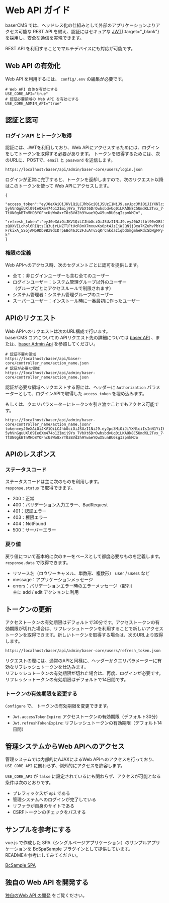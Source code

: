 # Web API ガイド

baserCMS では、ヘッドレス化の仕組みとして外部のアプリケーションよりアクセス可能な REST API を備え、認証にはセキュアな [JWT](https://jwt.io/){:target="_blank"} を採用し、安全な通信を実現できます。

REST API を利用することでマルチデバイスにも対応が可能です。

## Web API の有効化
Web API を利用するには、 `config/.env` の編集が必要です。

```shell
# Web API 自体を有効にする 
USE_CORE_API="true"
# 認証必要領域の Web API を有効にする
USE_CORE_ADMIN_API="true"
```

## 認証と認可
### ログインAPI とトークン取得

認証には、JWTを利用しており、Web APIにアクセスするためには、ログインをしてトークンを取得する必要があります。
トークンを取得するためには、次のURLに、POSTで、`email` と `password` を送信します。

```
https://localhost/baser/api/admin/baser-core/users/login.json
```

ログインが正常に完了すると、トークンを返却しますので、次のリクエスト以降はこのトークンを使って Web APIにアクセスします。

```
{
    "access_token":"eyJ0eXAiOiJKV1QiLCJhbGciOiJSUzI1NiJ9.eyJpc3MiOiJiYXNlciIsInN1YiI6MSwiZXhwIjoxNjIyNTQ5MTYyfQ.CCiO_8_U5h98pbSLNIsWZsc591iQDEHMq8G75jPY-5yhVnGguUXl09Ie0Xm474o12Imij9Yo_7VbXt6DrOwhsbdvUq0iLKAOk8C5UmdKL2Tvx_7-TtUN0gkBTnMHD8YOFncUsWo8xrT0zBVd2h9YwaeYQwX5unBU0sgIzpmkMJo",
    "refresh_token":"eyJ0eXAiOiJKV1QiLCJhbGciOiJSUzI1NiJ9.eyJ0b2tlbl90eXBlIjoicmVmcmVzaF90b2tlbiIsImlzcyI6ImJhc2VyIiwic3ViIjoxLCJleHAiOjE2MjM3OTY2MTF9.FukBypi80cftxf-zQOXVILchol6RIQtsCQ3ujrLNZTlFtUcR8nX7mxuwXs0pt4JzEjWJQNjjBxa7KZuhvPbYxBqqN1xbeAwo7x-FrkixA_5SojAMp9Db9Bz9dIDrpEBd46IC2FJuATv5qKrCnkdaziqbdSmgmheRdcSbHgFPy-k"
}
```

### 権限の定義
Web APIへのアクセス時、次のセグメントごとに認可を提供します。

- 全て：非ログインユーザーも含む全てのユーザー
- ログインユーザー：システム管理グループ以外のユーザー  
  （グループごとにアクセスルールで制限されます）
- システム管理者：システム管理グループのユーザー
- スーパーユーザー：インストール時に一番最初に作ったユーザー

## APIのリクエスト
Web APIへのリクエストは次のURL構成で行います。  
baserCMS コアについての APIリクエスト先の詳細については [baser API](baser_api/) 、または、[baser Admin Api](baser_admin_api/) を参照してください。

```shell
# 認証不要の領域
https://localhost/baser/api/baser-core/controller_name/action_name.json
# 認証が必要な領域
https://localhost/baser/api/admin/baser-core/controller_name/action_name.json
```

認証が必要な領域へリクエストする際には、ヘッダーに `Authorization` パラメーターとして、ログインAPIで取得した `access_token` を埋め込みます。

もしくは、クエリパラメーターにトークンを引き渡すことでもアクセス可能です。

```
https://localhost/baser/api/admin/baser-core/controller_name/action_name.json?token=eyJ0eXAiOiJKV1QiLCJhbGciOiJSUzI1NiJ9.eyJpc3MiOiJiYXNlciIsInN1YiI6MSwiZXhwIjoxNjIyNTQ5MTYyfQ.CCiO_8_U5h98pbSLNIsWZsc591iQDEHMq8G75jPY-5yhVnGguUXl09Ie0Xm474o12Imij9Yo_7VbXt6DrOwhsbdvUq0iLKAOk8C5UmdKL2Tvx_7-TtUN0gkBTnMHD8YOFncUsWo8xrT0zBVd2h9YwaeYQwX5unBU0sgIzpmkMJo
```

## APIのレスポンス
### ステータスコード
ステータスコードは主に次のものを利用します。  
`response.status` で取得できます。

- 200：正常
- 400：バリデーション入力エラー、BadRequest
- 401：認証エラー
- 403：権限エラー
- 404：NotFound
- 500：サーバーエラー

### 戻り値
戻り値について基本的に次のキーをベースとして都度必要なものを定義します。
`response.data` で取得できます。

- リソース名（ロウワーキャメル、単数形、複数形）
  user / users など
- message：アプリケーションメッセージ
- errors：バリデーションエラー時のエラーメッセージ（配列）  
  主に add / edit アクションに利用

## トークンの更新
アクセストークンの有効期限はデフォルトで30分です。アクセストークンの有効期限が切れた場合は、リフレッシュトークンを利用することで新しいアクセストークンを取得できます。新しいトークンを取得する場合は、次のURLより取得します。

```
https://localhost/baser/api/admin/baser-core/users/refresh_token.json
```

リクエストの際には、通常のAPIと同樣に、ヘッダーかクエリパラメーターに有効なリフレッシュトークンを仕込みます。  
リフレッシュトークンの有効期限が切れた場合は、再度、ログインが必要です。  
リフレッシュトークンの有効期限はデフォルトで14日間です。

### トークンの有効期限を変更する
`Configure` で、 トークンの有効期限を変更できます。

- `Jwt.accessTokenExpire`: アクセストークンの有効期限（デフォルト30分）
- `Jwt.refreshTokenExpire`: リフレッシュトークンの有効期限（デフォルト14日間）

## 管理システムからWeb APIへのアクセス
管理システムでは内部的にAJAXによるWeb APIへのアクセスを行っており、`USE_CORE_API` に関わらず、例外的にアクセスを許容します。

`USE_CORE_API` が `false` に設定されているにも関わらず、アクセスが可能となる条件は次のとおりです。

- プレフィックスが `Api` である
- 管理システムへのログインが完了している
- リファラが自身のサイトである
- CSRFトークンのチェックをパスする

## サンプルを参考にする
vue.js で作成した SPA（シングルページアプリケーション）のサンプルアプリケーションを BcSpaSample プラグインとして提供しています。  
READMEを参考にしてみてください。

[BcSample SPA](https://github.com/baserproject/BcSpaSample)

## 独自の Web API を開発する

[独自のWeb API の開発](./develop_api) をご覧ください。

　
